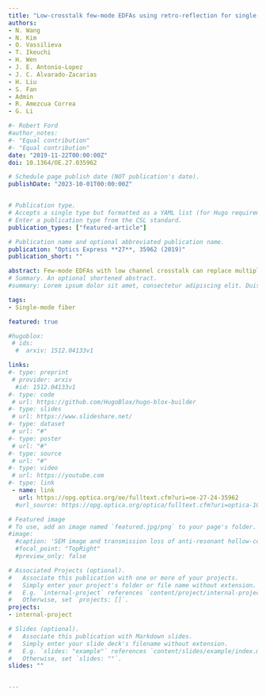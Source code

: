 ```yaml
---
title: "Low-crosstalk few-mode EDFAs using retro-reflection for single-mode fiber trunk lines and networks (Editor's Pick)"
authors:
- N. Wang
- N. Kim
- O. Vassilieva
- T. Ikeuchi
- H. Wen
- J. E. Antonio-Lopez
- J. C. Alvarado-Zacarias
- H. Liu
- S. Fan
- Admin
- R. Amezcua Correa
- G. Li

#- Robert Ford
#author_notes:
#- "Equal contribution"
#- "Equal contribution"
date: "2019-11-22T00:00:00Z"
doi: 10.1364/OE.27.035962

# Schedule page publish date (NOT publication's date).
publishDate: "2023-10-01T00:00:00Z"


# Publication type.
# Accepts a single type but formatted as a YAML list (for Hugo requirements).
# Enter a publication type from the CSL standard.
publication_types: ["featured-article"]

# Publication name and optional abbreviated publication name.
publication: "Optics Express **27**, 35962 (2019)"
publication_short: ""

abstract: Few-mode EDFAs with low channel crosstalk can replace multiple parallel single-mode EDFAs in single-mode fiber trunk lines and networks. Here we proposed a low-crosstalk few-mode EDFA by exploiting the unitary property of the coupling matrix of a symmetric photonic lantern. We experimentally demonstrated a 3-channel few-mode EDFA using retro-reflection of a 3-mode symmetric photonic lantern. The small signal gain for all three channels are measured to be larger than 25 dB over the entire C-band and the crosstalks are below −10 dB.
# Summary. An optional shortened abstract.
#summary: Lorem ipsum dolor sit amet, consectetur adipiscing elit. Duis posuere tellus ac convallis placerat. Proin tincidunt magna sed ex sollicitudin condimentum.

tags:
- Single-mode fiber

featured: true

#hugoblox:
 # ids:
  #  arxiv: 1512.04133v1

links:
#- type: preprint
 # provider: arxiv
  #id: 1512.04133v1
#- type: code
 # url: https://github.com/HugoBlox/hugo-blox-builder
#- type: slides
 # url: https://www.slideshare.net/
#- type: dataset
 # url: "#"
#- type: poster
 # url: "#"
#- type: source
 # url: "#"
#- type: video
 # url: https://youtube.com
#- type: link
 - name: link
   url: https://opg.optica.org/oe/fulltext.cfm?uri=oe-27-24-35962
  #url_source: https://opg.optica.org/optica/fulltext.cfm?uri=optica-10-10-1253

# Featured image
# To use, add an image named `featured.jpg/png` to your page's folder. 
#image:
  #caption: 'SEM image and transmission loss of anti-resonant hollow-core fiber'
  #focal_point: "TopRight"
  #preview_only: false

# Associated Projects (optional).
#   Associate this publication with one or more of your projects.
#   Simply enter your project's folder or file name without extension.
#   E.g. `internal-project` references `content/project/internal-project/index.md`.
#   Otherwise, set `projects: []`.
projects:
- internal-project

# Slides (optional).
#   Associate this publication with Markdown slides.
#   Simply enter your slide deck's filename without extension.
#   E.g. `slides: "example"` references `content/slides/example/index.md`.
#   Otherwise, set `slides: ""`.
slides: ""


---
```


